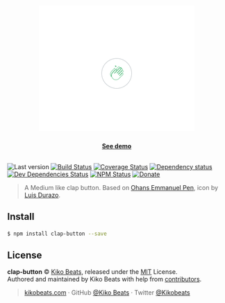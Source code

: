 <h5 align="center"><img src="demo.gif" /></h5>

<p align="center">
  <b><a align="center" href="https://clap-button.netlify.com/">See demo</a></b>
  </br>
  </br>
</p>


![Last version](https://img.shields.io/github/tag/Kikobeats/clap-button.svg?style=flat-square)
[![Build Status](https://img.shields.io/travis/Kikobeats/clap-button/master.svg?style=flat-square)](https://travis-ci.org/Kikobeats/clap-button)
[![Coverage Status](https://img.shields.io/coveralls/Kikobeats/clap-button.svg?style=flat-square)](https://coveralls.io/github/Kikobeats/clap-button)
[![Dependency status](https://img.shields.io/david/Kikobeats/clap-button.svg?style=flat-square)](https://david-dm.org/Kikobeats/clap-button)
[![Dev Dependencies Status](https://img.shields.io/david/dev/Kikobeats/clap-button.svg?style=flat-square)](https://david-dm.org/Kikobeats/clap-button#info=devDependencies)
[![NPM Status](https://img.shields.io/npm/dm/clap-button.svg?style=flat-square)](https://www.npmjs.org/package/clap-button)
[![Donate](https://img.shields.io/badge/donate-paypal-blue.svg?style=flat-square)](https://paypal.me/Kikobeats)

> A Medium like clap button. Based on [Ohans Emmanuel Pen](https://codepen.io/ohansemmanuel/full/zEJpYy/), icon by [Luis Durazo](https://thenounproject.com/luisdurazo/).

## Install

```bash
$ npm install clap-button --save
```

## License

**clap-button** © [Kiko Beats](https://kikobeats.com), released under the [MIT](https://github.com/Kikobeats/clap-button/blob/master/LICENSE.md) License.<br>
Authored and maintained by Kiko Beats with help from [contributors](https://github.com/Kikobeats/clap-button/contributors).

> [kikobeats.com](https://kikobeats.com) · GitHub [@Kiko Beats](https://github.com/Kikobeats) · Twitter [@Kikobeats](https://twitter.com/Kikobeats)
